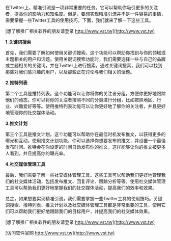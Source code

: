 在Twitter上，精准引流是一项非常重要的任务。它可以帮助你吸引更多的关注者，提高你的影响力和知名度。但是，要想实现精准引流并不是一件容易的事情，需要掌握一些Twitter工具的使用技巧。下面，我们就来了解一下这些工具。

[想了解推广相关软件的朋友请登录 http://www.vst.tw](http://www.vst.tw)

**1.关键词搜索**

首先，我们需要了解如何使用关键词搜索。这个功能可以帮助你找到与你的领域或主题相关的用户和话题。使用关键词搜索功能时，我们需要选择一些与自己的品牌或主题相关的关键词，并在Twitter上进行搜索。通过关键词搜索，我们可以找到那些对我们感兴趣的用户，以及那些正在讨论与我们相关的话题。

**2.推特列表**

第二个工具是推特列表。这个功能可以让你将你的关注者分组，方便你更好地跟踪他们的动态。你可以将你的关注者按照不同的分类进行分组，比如按照地区、行业、兴趣爱好等等。使用推特列表功能可以让你更好地了解你的关注者，并且更好地管理你的社交媒体活动。

**3.推文计划**

第三个工具是推文计划。这个功能可以帮助你在最佳时机发布推文，以获得更多的曝光和互动。使用推文计划功能，你可以选择你想要发布的推文，并设置一个最佳发布时间。推特会在你设定的时间自动发布你的推文，这样能够让你的推文被更多人看到，并且提高你的曝光率。

**4.社交媒体管理工具**

最后，我们需要了解一些社交媒体管理工具。这些工具可以帮助我们更好地管理我们的社交媒体活动，包括发布推文、回复评论、跟踪分析等等。使用社交媒体管理工具可以帮助我们更好地掌握我们的社交媒体活动，提高我们的效率和效果。

总之，如果想要实现精准引流，我们需要掌握一些Twitter工具的使用技巧。关键词搜索、推特列表、推文计划以及社交媒体管理工具都是非常重要的工具，使用它们可以帮助我们更好地跟踪我们的目标用户，并提高我们的社交媒体效果。

[想了解推广相关软件的朋友请登录 http://www.vst.tw](http://www.vst.tw)


[访问软件官网 http://www.vst.tw](http://www.vst.tw)
